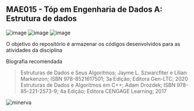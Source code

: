 ## MAE015 - Tóp em Engenharia de Dados A: Estrutura de dados

![image](https://img.shields.io/badge/C-00599C?style=for-the-badge&logo=c&logoColor=white)
![image](https://img.shields.io/badge/C%2B%2B-00599C?style=for-the-badge&logo=c%2B%2B&logoColor=white)
![image](https://img.shields.io/badge/Python-3776AB?style=for-the-badge&logo=python&logoColor=white)

O objetivo do repositório é armazenar os códigos desenvolvidos para as atividades da disciplina
  
Biografia recomendada
 > Estruturas de Dados e Seus Algoritmos; Jayme L. Szwarcfiter e Lilian Markenzon; ISBN 978-8521617501; 3a Edição; Editora Gen-LTC; 2020
 > Estruturas de Dados e Algoritmos em C++; Adam Drozdek; ISBN 978-85-221-2573-9; 4a Edição; Editora CENGAGE Learning; 2017
 
![minerva](https://ufrj.br/wp-content/uploads/2022/01/marca-ufrj-horizontal-completa-positiva.png)
